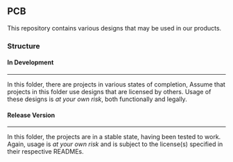 ## PCB

This repository contains various designs that may be used in our products.

### Structure

#### In Development

---

In this folder, there are projects in various states of completion, Assume that projects in this folder use designs that are licensed by others. Usage of these designs is *at your own risk*, both functionally and legally.

#### Release Version

---

In this folder, the projects are in a stable state, having been tested to work. Again, usage is *at your own risk* and is subject to the license(s) specified in their respective READMEs.